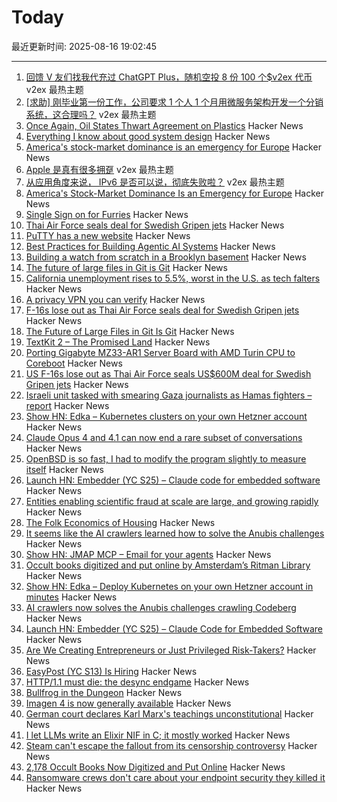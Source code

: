 # Today

最近更新时间: 2025-08-16 19:02:45

--- 
1. [回馈 V 友们找我代充过 ChatGPT Plus，随机空投 8 份 100 个$v2ex 代币](https://www.v2ex.com/t/1152838) v2ex 最热主题
2. [[求助] 刚毕业第一份工作，公司要求 1 个人 1 个月用微服务架构开发一个分销系统，这合理吗？](https://www.v2ex.com/t/1152832) v2ex 最热主题
3. [Once Again, Oil States Thwart Agreement on Plastics](https://e360.yale.edu/digest/global-plastics-treaty) Hacker News
4. [Everything I know about good system design](https://www.seangoedecke.com/good-system-design/) Hacker News
5. [America's stock-market dominance is an emergency for Europe](https://www.wsj.com/finance/investing/americas-stock-market-dominance-is-an-emergency-for-europe-627b3221) Hacker News
6. [Apple 是真有很多拥趸](https://www.v2ex.com/t/1152797) v2ex 最热主题
7. [从应用角度来说， IPv6 是否可以说，彻底失败啦？](https://www.v2ex.com/t/1152772) v2ex 最热主题
8. [America's Stock-Market Dominance Is an Emergency for Europe](https://www.wsj.com/finance/investing/americas-stock-market-dominance-is-an-emergency-for-europe-627b3221) Hacker News
9. [Single Sign on for Furries](https://cendyne.dev/posts/2025-08-15-single-sign-on-for-furries.html) Hacker News
10. [Thai Air Force seals deal for Swedish Gripen jets](https://www.scmp.com/news/asia/southeast-asia/article/3320828/us-f-16s-lose-out-thai-air-force-seals-us600-million-deal-swedish-gripen-jets) Hacker News
11. [PuTTY has a new website](https://putty.software/) Hacker News
12. [Best Practices for Building Agentic AI Systems](https://userjot.com/blog/best-practices-building-agentic-ai-systems) Hacker News
13. [Building a watch from scratch in a Brooklyn basement](https://kottke.org/25/08/building-a-watch-from-scratch-in-a-brooklyn-basement) Hacker News
14. [The future of large files in Git is Git](https://tylercipriani.com/blog/2025/08/15/git-lfs/) Hacker News
15. [California unemployment rises to 5.5%, worst in the U.S. as tech falters](https://www.sfchronicle.com/california/article/unemployment-rate-rises-tech-20819276.php) Hacker News
16. [A privacy VPN you can verify](https://vp.net/l/en-US/blog/Don%27t-Trust-Verify) Hacker News
17. [F-16s lose out as Thai Air Force seals deal for Swedish Gripen jets](https://www.scmp.com/news/asia/southeast-asia/article/3320828/us-f-16s-lose-out-thai-air-force-seals-us600-million-deal-swedish-gripen-jets) Hacker News
18. [The Future of Large Files in Git Is Git](https://tylercipriani.com/blog/2025/08/15/git-lfs/) Hacker News
19. [TextKit 2 – The Promised Land](https://blog.krzyzanowskim.com/2025/08/14/textkit-2-the-promised-land/) Hacker News
20. [Porting Gigabyte MZ33-AR1 Server Board with AMD Turin CPU to Coreboot](https://blog.3mdeb.com/2025/2025-08-07-gigabyte_mz33_ar1_part1/) Hacker News
21. [US F-16s lose out as Thai Air Force seals US$600M deal for Swedish Gripen jets](https://www.scmp.com/news/asia/southeast-asia/article/3320828/us-f-16s-lose-out-thai-air-force-seals-us600-million-deal-swedish-gripen-jets) Hacker News
22. [Israeli unit tasked with smearing Gaza journalists as Hamas fighters – report](https://www.theguardian.com/world/2025/aug/15/israeli-military-unit-reportedly-tasked-with-linking-journalists-in-gaza-to-hamas) Hacker News
23. [Show HN: Edka – Kubernetes clusters on your own Hetzner account](https://edka.io) Hacker News
24. [Claude Opus 4 and 4.1 can now end a rare subset of conversations](https://www.anthropic.com/research/end-subset-conversations) Hacker News
25. [OpenBSD is so fast, I had to modify the program slightly to measure itself](https://flak.tedunangst.com/post/is-OpenBSD-10x-faster-than-Linux) Hacker News
26. [Launch HN: Embedder (YC S25) – Claude code for embedded software](https://news.ycombinator.com/item?id=44915206) Hacker News
27. [Entities enabling scientific fraud at scale are large, and growing rapidly](https://www.pnas.org/doi/10.1073/pnas.2420092122) Hacker News
28. [The Folk Economics of Housing](https://www.aeaweb.org/articles?id=10.1257/jep.20241428) Hacker News
29. [It seems like the AI crawlers learned how to solve the Anubis challenges](https://social.anoxinon.de/@Codeberg/115033790447125787) Hacker News
30. [Show HN: JMAP MCP – Email for your agents](https://github.com/wyattjoh/jmap-mcp) Hacker News
31. [Occult books digitized and put online by Amsterdam’s Ritman Library](https://www.openculture.com/2025/08/2178-occult-books-now-digitized-put-online.html) Hacker News
32. [Show HN: Edka – Deploy Kubernetes on your own Hetzner account in minutes](https://edka.io) Hacker News
33. [AI crawlers now solves the Anubis challenges crawling Codeberg](https://social.anoxinon.de/@Codeberg/115033790447125787) Hacker News
34. [Launch HN: Embedder (YC S25) – Claude Code for Embedded Software](https://news.ycombinator.com/item?id=44915206) Hacker News
35. [Are We Creating Entrepreneurs or Just Privileged Risk-Takers?](https://luolink.substack.com/p/the-million-dollar-safety-net-how) Hacker News
36. [EasyPost (YC S13) Is Hiring](https://www.easypost.com/careers) Hacker News
37. [HTTP/1.1 must die: the desync endgame](https://portswigger.net/research/http1-must-die) Hacker News
38. [Bullfrog in the Dungeon](https://www.filfre.net/2025/08/bullfrog-in-the-dungeon/) Hacker News
39. [Imagen 4 is now generally available](https://developers.googleblog.com/en/announcing-imagen-4-fast-and-imagen-4-family-generally-available-in-the-gemini-api/) Hacker News
40. [German court declares Karl Marx's teachings unconstitutional](https://harici.com.tr/en/german-court-declares-karl-marxs-teachings-unconstitutional/) Hacker News
41. [I let LLMs write an Elixir NIF in C; it mostly worked](https://overbring.com/blog/2025-08-13-writing-an-elixir-nif-with-genai/) Hacker News
42. [Steam can't escape the fallout from its censorship controversy](https://www.polygon.com/steam-paypal-issues-censorship-visa-mastercard/) Hacker News
43. [2,178 Occult Books Now Digitized and Put Online](https://www.openculture.com/2025/08/2178-occult-books-now-digitized-put-online.html) Hacker News
44. [Ransomware crews don't care about your endpoint security they killed it](https://www.theregister.com/2025/08/14/edr_killers_ransomware/) Hacker News
